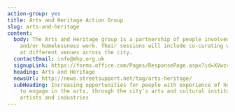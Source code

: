 ```yaml
---
action-group: yes
title: Arts and Heritage Action Group
slug: arts-and-heritage
content:
  body: The Arts and Heritage group is a partnership of people involved in arts
    and/or homelessness work. Their sessions will include co-curating workshops
    at different venues across the city.
  contactEmail: info@mhp.org.uk
  signupLink: https://forms.office.com/Pages/ResponsePage.aspx?id=XVwzcf1bkE61VN8N5KjjQkQ2JR41SuRLu92-3-tlPOtURDMzQjVZWEczSFdPS1M2SEZMR1RVTkpHVC4u
  heading: Arts and Heritage
  newsUrl: http://news.streetsupport.net/tag/arts-heritage/
  subHeading: Increasing opportunities for people with experience of homelessness
    to engage in the arts, through the city's arts and cultural institutions,
    artists and industries
---
```

